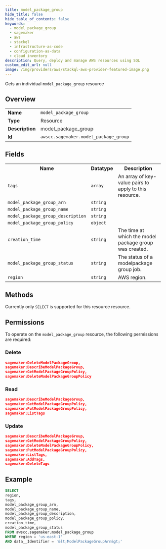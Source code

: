 ```yaml
---
title: model_package_group
hide_title: false
hide_table_of_contents: false
keywords:
  - model_package_group
  - sagemaker
  - aws
  - stackql
  - infrastructure-as-code
  - configuration-as-data
  - cloud inventory
description: Query, deploy and manage AWS resources using SQL
custom_edit_url: null
image: /img/providers/aws/stackql-aws-provider-featured-image.png
---
```

Gets an individual <code>model_package_group</code> resource

## Overview
<table><tbody>
<tr><td><b>Name</b></td><td><code>model_package_group</code></td></tr>
<tr><td><b>Type</b></td><td>Resource</td></tr>
<tr><td><b>Description</b></td><td>model_package_group</td></tr>
<tr><td><b>Id</b></td><td><code>awscc.sagemaker.model_package_group</code></td></tr>
</tbody></table>

## Fields
<table><tbody>
<tr><th>Name</th><th>Datatype</th><th>Description</th></tr>
<tr><td><code>tags</code></td><td><code>array</code></td><td>An array of key-value pairs to apply to this resource.</td></tr>
<tr><td><code>model_package_group_arn</code></td><td><code>string</code></td><td></td></tr>
<tr><td><code>model_package_group_name</code></td><td><code>string</code></td><td></td></tr>
<tr><td><code>model_package_group_description</code></td><td><code>string</code></td><td></td></tr>
<tr><td><code>model_package_group_policy</code></td><td><code>object</code></td><td></td></tr>
<tr><td><code>creation_time</code></td><td><code>string</code></td><td>The time at which the model package group was created.</td></tr>
<tr><td><code>model_package_group_status</code></td><td><code>string</code></td><td>The status of a modelpackage group job.</td></tr>
<tr><td><code>region</code></td><td><code>string</code></td><td>AWS region.</td></tr>

</tbody></table>

## Methods
Currently only <code>SELECT</code> is supported for this resource resource.

## Permissions

To operate on the <code>model_package_group</code> resource, the following permissions are required:

### Delete
```json
sagemaker:DeleteModelPackageGroup,
sagemaker:DescribeModelPackageGroup,
sagemaker:GetModelPackageGroupPolicy,
sagemaker:DeleteModelPackageGroupPolicy
```

### Read
```json
sagemaker:DescribeModelPackageGroup,
sagemaker:GetModelPackageGroupPolicy,
sagemaker:PutModelPackageGroupPolicy,
sagemaker:ListTags
```

### Update
```json
sagemaker:DescribeModelPackageGroup,
sagemaker:GetModelPackageGroupPolicy,
sagemaker:DeleteModelPackageGroupPolicy,
sagemaker:PutModelPackageGroupPolicy,
sagemaker:ListTags,
sagemaker:AddTags,
sagemaker:DeleteTags
```


## Example
```sql
SELECT
region,
tags,
model_package_group_arn,
model_package_group_name,
model_package_group_description,
model_package_group_policy,
creation_time,
model_package_group_status
FROM awscc.sagemaker.model_package_group
WHERE region = 'us-east-1'
AND data__Identifier = '&lt;ModelPackageGroupArn&gt;'
```
